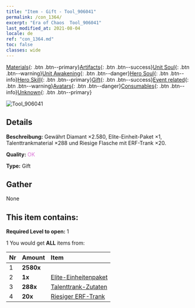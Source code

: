 ```yaml
---
title: "Item - Gift - Tool_906041"
permalink: /con_1364/
excerpt: "Era of Chaos  Tool_906041"
last_modified_at: 2021-08-04
locale: de
ref: "con_1364.md"
toc: false
classes: wide
---
```

 [Materials](/ItemsDE/){: .btn .btn--primary}[Artifacts](/ItemsDE/Artifacts/){: .btn .btn--success}[Unit Soul](/ItemsDE/UnitSoul/){: .btn .btn--warning}[Unit Awakening](/ItemsDE/UnitAwakening/){: .btn .btn--danger}[Hero Soul](/ItemsDE/HeroSoul/){: .btn .btn--info}[Hero Skill](/ItemsDE/HeroSkill/){: .btn .btn--primary}[Gift](/ItemsDE/Gift/){: .btn .btn--success}[Event related](/ItemsDE/Events/){: .btn .btn--warning}[Avatars](/ItemsDE/Avatars/){: .btn .btn--danger}[Consumables](/ItemsDE/Consumables/){: .btn .btn--info}[Unknown](/ItemsDE/Unknown/){: .btn .btn--primary}

 ![Tool_906041](/images/t/i_907116.png)

## Details
 **Beschreibung:** Gewährt Diamant ×2.580, Elite-Einheit-Paket ×1, Talenttrankmaterial ×288 und Riesige Flasche mit ERF-Trank ×20.

 **Quality:** <span style="color: #DA70D6">OK</span>

 **Type:** Gift

## Gather

  None

## This item contains:

 **Required Level to open:** 1

 1 You would get **ALL** items  from:

  | Nr | Amount |     Item    |
  |:---|:-------|:------------|
  | 1 |  **2580x** | <i class="fas fa-gem"/> |  | 
  | 2 |  **1x** | [Elite-Einheitenpaket](/ItemsDE/con_1365/) |  | 
  | 3 |  **288x** | [Talenttrank-Zutaten](/ItemsDE/con_1120/) |  | 
  | 4 |  **20x** | [Riesiger ERF-Trank](/ItemsDE/con_703/) |  | 

